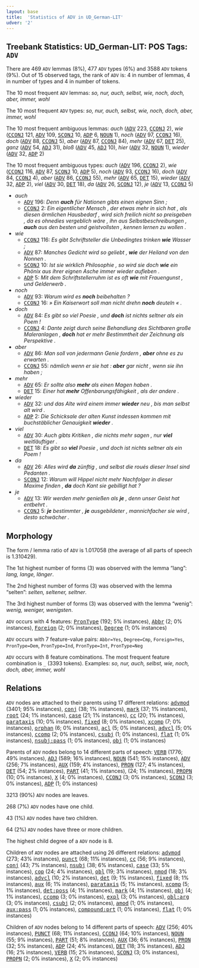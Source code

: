 ```yaml
---
layout: base
title:  'Statistics of ADV in UD_German-LIT'
udver: '2'
---
```


## Treebank Statistics: UD_German-LIT: POS Tags: `ADV`

There are 469 `ADV` lemmas (8%), 477 `ADV` types (6%) and 3588 `ADV` tokens (9%).
Out of 15 observed tags, the rank of `ADV` is: 4 in number of lemmas, 4 in number of types and 4 in number of tokens.

The 10 most frequent `ADV` lemmas: <em>so, nur, auch, selbst, wie, noch, doch, aber, immer, wohl</em>

The 10 most frequent `ADV` types:  <em>so, nur, auch, selbst, wie, noch, doch, aber, immer, wohl</em>

The 10 most frequent ambiguous lemmas: <em>auch</em> (<tt><a href="de_lit-pos-ADV.html">ADV</a></tt> 223, <tt><a href="de_lit-pos-CCONJ.html">CCONJ</a></tt> 2), <em>wie</em> (<tt><a href="de_lit-pos-CCONJ.html">CCONJ</a></tt> 121, <tt><a href="de_lit-pos-ADV.html">ADV</a></tt> 109, <tt><a href="de_lit-pos-SCONJ.html">SCONJ</a></tt> 10, <tt><a href="de_lit-pos-ADP.html">ADP</a></tt> 6, <tt><a href="de_lit-pos-NOUN.html">NOUN</a></tt> 1), <em>noch</em> (<tt><a href="de_lit-pos-ADV.html">ADV</a></tt> 97, <tt><a href="de_lit-pos-CCONJ.html">CCONJ</a></tt> 16), <em>doch</em> (<tt><a href="de_lit-pos-ADV.html">ADV</a></tt> 88, <tt><a href="de_lit-pos-CCONJ.html">CCONJ</a></tt> 5), <em>aber</em> (<tt><a href="de_lit-pos-ADV.html">ADV</a></tt> 87, <tt><a href="de_lit-pos-CCONJ.html">CCONJ</a></tt> 84), <em>mehr</em> (<tt><a href="de_lit-pos-ADV.html">ADV</a></tt> 67, <tt><a href="de_lit-pos-DET.html">DET</a></tt> 25), <em>ganz</em> (<tt><a href="de_lit-pos-ADV.html">ADV</a></tt> 54, <tt><a href="de_lit-pos-ADJ.html">ADJ</a></tt> 31), <em>bloß</em> (<tt><a href="de_lit-pos-ADV.html">ADV</a></tt> 45, <tt><a href="de_lit-pos-ADJ.html">ADJ</a></tt> 10), <em>hier</em> (<tt><a href="de_lit-pos-ADV.html">ADV</a></tt> 32, <tt><a href="de_lit-pos-NOUN.html">NOUN</a></tt> 1), <em>wieder</em> (<tt><a href="de_lit-pos-ADV.html">ADV</a></tt> 32, <tt><a href="de_lit-pos-ADP.html">ADP</a></tt> 2)

The 10 most frequent ambiguous types:  <em>auch</em> (<tt><a href="de_lit-pos-ADV.html">ADV</a></tt> 196, <tt><a href="de_lit-pos-CCONJ.html">CCONJ</a></tt> 2), <em>wie</em> (<tt><a href="de_lit-pos-CCONJ.html">CCONJ</a></tt> 116, <tt><a href="de_lit-pos-ADV.html">ADV</a></tt> 87, <tt><a href="de_lit-pos-SCONJ.html">SCONJ</a></tt> 10, <tt><a href="de_lit-pos-ADP.html">ADP</a></tt> 5), <em>noch</em> (<tt><a href="de_lit-pos-ADV.html">ADV</a></tt> 93, <tt><a href="de_lit-pos-CCONJ.html">CCONJ</a></tt> 16), <em>doch</em> (<tt><a href="de_lit-pos-ADV.html">ADV</a></tt> 84, <tt><a href="de_lit-pos-CCONJ.html">CCONJ</a></tt> 4), <em>aber</em> (<tt><a href="de_lit-pos-ADV.html">ADV</a></tt> 86, <tt><a href="de_lit-pos-CCONJ.html">CCONJ</a></tt> 55), <em>mehr</em> (<tt><a href="de_lit-pos-ADV.html">ADV</a></tt> 65, <tt><a href="de_lit-pos-DET.html">DET</a></tt> 15), <em>wieder</em> (<tt><a href="de_lit-pos-ADV.html">ADV</a></tt> 32, <tt><a href="de_lit-pos-ADP.html">ADP</a></tt> 2), <em>viel</em> (<tt><a href="de_lit-pos-ADV.html">ADV</a></tt> 30, <tt><a href="de_lit-pos-DET.html">DET</a></tt> 18), <em>da</em> (<tt><a href="de_lit-pos-ADV.html">ADV</a></tt> 26, <tt><a href="de_lit-pos-SCONJ.html">SCONJ</a></tt> 12), <em>je</em> (<tt><a href="de_lit-pos-ADV.html">ADV</a></tt> 13, <tt><a href="de_lit-pos-CCONJ.html">CCONJ</a></tt> 5)


* <em>auch</em>
  * <tt><a href="de_lit-pos-ADV.html">ADV</a></tt> 196: <em>Denn <b>auch</b> für Nationen gibts einen eignen Sinn ;</em>
  * <tt><a href="de_lit-pos-CCONJ.html">CCONJ</a></tt> 2: <em>Ein eigentlicher Mensch , der etwas mehr in sich hat , als diesen ärmlichen Hausbedarf , wird sich freilich nicht so preisgeben , da es ohnedies vergeblich wäre , ihn aus Selbstbeschreibungen , <b>auch</b> aus den besten und geistvollsten , kennen lernen zu wollen .</em>
* <em>wie</em>
  * <tt><a href="de_lit-pos-CCONJ.html">CCONJ</a></tt> 116: <em>Es gibt Schriftsteller die Unbedingtes trinken <b>wie</b> Wasser ;</em>
  * <tt><a href="de_lit-pos-ADV.html">ADV</a></tt> 87: <em>Manches Gedicht wird so geliebt , <b>wie</b> der Heiland von den Nonnen .</em>
  * <tt><a href="de_lit-pos-SCONJ.html">SCONJ</a></tt> 10: <em>Ist sie wirklich Philosophie , so wird sie doch <b>wie</b> ein Phönix aus ihrer eignen Asche immer wieder aufleben .</em>
  * <tt><a href="de_lit-pos-ADP.html">ADP</a></tt> 5: <em>Mit dem Schriftstellerruhm ist es oft <b>wie</b> mit Frauengunst , und Gelderwerb .</em>
* <em>noch</em>
  * <tt><a href="de_lit-pos-ADV.html">ADV</a></tt> 93: <em>Warum wird es <b>noch</b> beibehalten ?</em>
  * <tt><a href="de_lit-pos-CCONJ.html">CCONJ</a></tt> 16: <em>» Ein Kaiserwort soll man nicht drehn <b>noch</b> deuteln « .</em>
* <em>doch</em>
  * <tt><a href="de_lit-pos-ADV.html">ADV</a></tt> 84: <em>Es gibt so viel Poesie , und <b>doch</b> ist nichts seltner als ein Poem !</em>
  * <tt><a href="de_lit-pos-CCONJ.html">CCONJ</a></tt> 4: <em>Dante zeigt durch seine Behandlung des Sichtbaren große Maleranlagen , <b>doch</b> hat er mehr Bestimmtheit der Zeichnung als Perspektive .</em>
* <em>aber</em>
  * <tt><a href="de_lit-pos-ADV.html">ADV</a></tt> 86: <em>Man soll von jedermann Genie fordern , <b>aber</b> ohne es zu erwarten .</em>
  * <tt><a href="de_lit-pos-CCONJ.html">CCONJ</a></tt> 55: <em>nämlich wenn er sie hat : <b>aber</b> gar nicht , wenn sie ihn haben ;</em>
* <em>mehr</em>
  * <tt><a href="de_lit-pos-ADV.html">ADV</a></tt> 65: <em>Er sollte also <b>mehr</b> als einen Magen haben .</em>
  * <tt><a href="de_lit-pos-DET.html">DET</a></tt> 15: <em>Einer hat <b>mehr</b> Offenbarungsfähigkeit , als der andere .</em>
* <em>wieder</em>
  * <tt><a href="de_lit-pos-ADV.html">ADV</a></tt> 32: <em>und das Alte wird einem immer <b>wieder</b> neu , bis man selbst alt wird .</em>
  * <tt><a href="de_lit-pos-ADP.html">ADP</a></tt> 2: <em>Die Schicksale der alten Kunst indessen kommen mit buchstäblicher Genauigkeit <b>wieder</b> .</em>
* <em>viel</em>
  * <tt><a href="de_lit-pos-ADV.html">ADV</a></tt> 30: <em>Auch gibts Kritiken , die nichts mehr sagen , nur <b>viel</b> weitläuftiger .</em>
  * <tt><a href="de_lit-pos-DET.html">DET</a></tt> 18: <em>Es gibt so <b>viel</b> Poesie , und doch ist nichts seltner als ein Poem !</em>
* <em>da</em>
  * <tt><a href="de_lit-pos-ADV.html">ADV</a></tt> 26: <em>Alles wird <b>da</b> zünftig , und selbst die roués dieser Insel sind Pedanten .</em>
  * <tt><a href="de_lit-pos-SCONJ.html">SCONJ</a></tt> 12: <em>Warum will Hippel nicht mehr Nachfolger in dieser Maxime finden , <b>da</b> doch Kant sie gebilligt hat ?</em>
* <em>je</em>
  * <tt><a href="de_lit-pos-ADV.html">ADV</a></tt> 13: <em>Wir werden mehr genießen als <b>je</b> , denn unser Geist hat entbehrt .</em>
  * <tt><a href="de_lit-pos-CCONJ.html">CCONJ</a></tt> 5: <em><b>je</b> bestimmter , <b>je</b> ausgebildeter , mannichfacher sie wird , desto schwächer .</em>

## Morphology

The form / lemma ratio of `ADV` is 1.017058 (the average of all parts of speech is 1.310429).

The 1st highest number of forms (3) was observed with the lemma “lang”: <em>lang, lange, länger</em>.

The 2nd highest number of forms (3) was observed with the lemma “selten”: <em>selten, seltener, seltner</em>.

The 3rd highest number of forms (3) was observed with the lemma “wenig”: <em>wenig, weniger, wenigsten</em>.

`ADV` occurs with 4 features: <tt><a href="de_lit-feat-PronType.html">PronType</a></tt> (192; 5% instances), <tt><a href="de_lit-feat-Abbr.html">Abbr</a></tt> (2; 0% instances), <tt><a href="de_lit-feat-Foreign.html">Foreign</a></tt> (2; 0% instances), <tt><a href="de_lit-feat-Degree.html">Degree</a></tt> (1; 0% instances)

`ADV` occurs with 7 feature-value pairs: `Abbr=Yes`, `Degree=Cmp`, `Foreign=Yes`, `PronType=Dem`, `PronType=Ind`, `PronType=Int`, `PronType=Neg`

`ADV` occurs with 8 feature combinations.
The most frequent feature combination is `_` (3393 tokens).
Examples: <em>so, nur, auch, selbst, wie, noch, doch, aber, immer, wohl</em>


## Relations

`ADV` nodes are attached to their parents using 17 different relations: <tt><a href="de_lit-dep-advmod.html">advmod</a></tt> (3401; 95% instances), <tt><a href="de_lit-dep-conj.html">conj</a></tt> (38; 1% instances), <tt><a href="de_lit-dep-mark.html">mark</a></tt> (37; 1% instances), <tt><a href="de_lit-dep-root.html">root</a></tt> (24; 1% instances), <tt><a href="de_lit-dep-case.html">case</a></tt> (21; 1% instances), <tt><a href="de_lit-dep-cc.html">cc</a></tt> (20; 1% instances), <tt><a href="de_lit-dep-parataxis.html">parataxis</a></tt> (10; 0% instances), <tt><a href="de_lit-dep-fixed.html">fixed</a></tt> (8; 0% instances), <tt><a href="de_lit-dep-xcomp.html">xcomp</a></tt> (7; 0% instances), <tt><a href="de_lit-dep-orphan.html">orphan</a></tt> (6; 0% instances), <tt><a href="de_lit-dep-acl.html">acl</a></tt> (5; 0% instances), <tt><a href="de_lit-dep-advcl.html">advcl</a></tt> (5; 0% instances), <tt><a href="de_lit-dep-ccomp.html">ccomp</a></tt> (2; 0% instances), <tt><a href="de_lit-dep-csubj.html">csubj</a></tt> (1; 0% instances), <tt><a href="de_lit-dep-flat.html">flat</a></tt> (1; 0% instances), <tt><a href="de_lit-dep-nsubj-pass.html">nsubj:pass</a></tt> (1; 0% instances), <tt><a href="de_lit-dep-obj.html">obj</a></tt> (1; 0% instances)

Parents of `ADV` nodes belong to 14 different parts of speech: <tt><a href="de_lit-pos-VERB.html">VERB</a></tt> (1776; 49% instances), <tt><a href="de_lit-pos-ADJ.html">ADJ</a></tt> (589; 16% instances), <tt><a href="de_lit-pos-NOUN.html">NOUN</a></tt> (541; 15% instances), <tt><a href="de_lit-pos-ADV.html">ADV</a></tt> (256; 7% instances), <tt><a href="de_lit-pos-AUX.html">AUX</a></tt> (159; 4% instances), <tt><a href="de_lit-pos-PRON.html">PRON</a></tt> (127; 4% instances), <tt><a href="de_lit-pos-DET.html">DET</a></tt> (54; 2% instances), <tt><a href="de_lit-pos-PART.html">PART</a></tt> (41; 1% instances),  (24; 1% instances), <tt><a href="de_lit-pos-PROPN.html">PROPN</a></tt> (10; 0% instances), <tt><a href="de_lit-pos-X.html">X</a></tt> (4; 0% instances), <tt><a href="de_lit-pos-CCONJ.html">CCONJ</a></tt> (3; 0% instances), <tt><a href="de_lit-pos-SCONJ.html">SCONJ</a></tt> (3; 0% instances), <tt><a href="de_lit-pos-ADP.html">ADP</a></tt> (1; 0% instances)

3213 (90%) `ADV` nodes are leaves.

268 (7%) `ADV` nodes have one child.

43 (1%) `ADV` nodes have two children.

64 (2%) `ADV` nodes have three or more children.

The highest child degree of a `ADV` node is 8.

Children of `ADV` nodes are attached using 26 different relations: <tt><a href="de_lit-dep-advmod.html">advmod</a></tt> (273; 43% instances), <tt><a href="de_lit-dep-punct.html">punct</a></tt> (68; 11% instances), <tt><a href="de_lit-dep-cc.html">cc</a></tt> (56; 9% instances), <tt><a href="de_lit-dep-conj.html">conj</a></tt> (43; 7% instances), <tt><a href="de_lit-dep-nsubj.html">nsubj</a></tt> (38; 6% instances), <tt><a href="de_lit-dep-case.html">case</a></tt> (33; 5% instances), <tt><a href="de_lit-dep-cop.html">cop</a></tt> (24; 4% instances), <tt><a href="de_lit-dep-obl.html">obl</a></tt> (19; 3% instances), <tt><a href="de_lit-dep-nmod.html">nmod</a></tt> (18; 3% instances), <tt><a href="de_lit-dep-advcl.html">advcl</a></tt> (10; 2% instances), <tt><a href="de_lit-dep-det.html">det</a></tt> (9; 1% instances), <tt><a href="de_lit-dep-fixed.html">fixed</a></tt> (8; 1% instances), <tt><a href="de_lit-dep-aux.html">aux</a></tt> (6; 1% instances), <tt><a href="de_lit-dep-parataxis.html">parataxis</a></tt> (5; 1% instances), <tt><a href="de_lit-dep-xcomp.html">xcomp</a></tt> (5; 1% instances), <tt><a href="de_lit-dep-det-poss.html">det:poss</a></tt> (4; 1% instances), <tt><a href="de_lit-dep-mark.html">mark</a></tt> (4; 1% instances), <tt><a href="de_lit-dep-obj.html">obj</a></tt> (4; 1% instances), <tt><a href="de_lit-dep-ccomp.html">ccomp</a></tt> (3; 0% instances), <tt><a href="de_lit-dep-expl.html">expl</a></tt> (3; 0% instances), <tt><a href="de_lit-dep-obl-arg.html">obl:arg</a></tt> (3; 0% instances), <tt><a href="de_lit-dep-csubj.html">csubj</a></tt> (2; 0% instances), <tt><a href="de_lit-dep-amod.html">amod</a></tt> (1; 0% instances), <tt><a href="de_lit-dep-aux-pass.html">aux:pass</a></tt> (1; 0% instances), <tt><a href="de_lit-dep-compound-prt.html">compound:prt</a></tt> (1; 0% instances), <tt><a href="de_lit-dep-flat.html">flat</a></tt> (1; 0% instances)

Children of `ADV` nodes belong to 14 different parts of speech: <tt><a href="de_lit-pos-ADV.html">ADV</a></tt> (256; 40% instances), <tt><a href="de_lit-pos-PUNCT.html">PUNCT</a></tt> (68; 11% instances), <tt><a href="de_lit-pos-CCONJ.html">CCONJ</a></tt> (64; 10% instances), <tt><a href="de_lit-pos-NOUN.html">NOUN</a></tt> (55; 9% instances), <tt><a href="de_lit-pos-PART.html">PART</a></tt> (51; 8% instances), <tt><a href="de_lit-pos-AUX.html">AUX</a></tt> (36; 6% instances), <tt><a href="de_lit-pos-PRON.html">PRON</a></tt> (32; 5% instances), <tt><a href="de_lit-pos-ADP.html">ADP</a></tt> (24; 4% instances), <tt><a href="de_lit-pos-DET.html">DET</a></tt> (18; 3% instances), <tt><a href="de_lit-pos-ADJ.html">ADJ</a></tt> (16; 2% instances), <tt><a href="de_lit-pos-VERB.html">VERB</a></tt> (15; 2% instances), <tt><a href="de_lit-pos-SCONJ.html">SCONJ</a></tt> (3; 0% instances), <tt><a href="de_lit-pos-PROPN.html">PROPN</a></tt> (2; 0% instances), <tt><a href="de_lit-pos-X.html">X</a></tt> (2; 0% instances)

